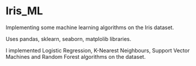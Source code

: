 # Iris_ML
Implementing some machine learning algorithms on the Iris dataset.

Uses pandas, sklearn, seaborn, matplolib libraries.

I implemented Logistic Regression, K-Nearest Neighbours, Support Vector Machines and Random Forest algorithms on the dataset.
